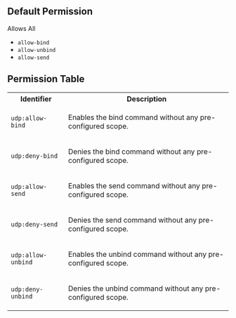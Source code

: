 ## Default Permission

Allows All

- `allow-bind`
- `allow-unbind`
- `allow-send`

## Permission Table

<table>
<tr>
<th>Identifier</th>
<th>Description</th>
</tr>


<tr>
<td>

`udp:allow-bind`

</td>
<td>

Enables the bind command without any pre-configured scope.

</td>
</tr>

<tr>
<td>

`udp:deny-bind`

</td>
<td>

Denies the bind command without any pre-configured scope.

</td>
</tr>

<tr>
<td>

`udp:allow-send`

</td>
<td>

Enables the send command without any pre-configured scope.

</td>
</tr>

<tr>
<td>

`udp:deny-send`

</td>
<td>

Denies the send command without any pre-configured scope.

</td>
</tr>

<tr>
<td>

`udp:allow-unbind`

</td>
<td>

Enables the unbind command without any pre-configured scope.

</td>
</tr>

<tr>
<td>

`udp:deny-unbind`

</td>
<td>

Denies the unbind command without any pre-configured scope.

</td>
</tr>
</table>

